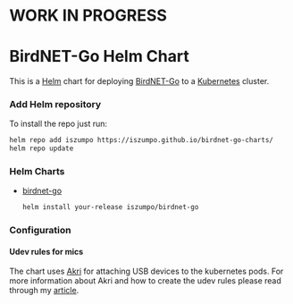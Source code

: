 # WORK IN PROGRESS

# BirdNET-Go Helm Chart

This is a [Helm](https://helm.sh/) chart for deploying [BirdNET-Go](https://github.com/tphakala/birdnet-go)
to a [Kubernetes](https://kubernetes.io/) cluster.

### Add Helm repository

To install the repo just run:

```bash
helm repo add iszumpo https://iszumpo.github.io/birdnet-go-charts/
helm repo update
```

### Helm Charts

* [birdnet-go](https://iszumpo.github.io/birdnet-go-charts/)

  ```bash
  helm install your-release iszumpo/birdnet-go
  ```


### Configuration

#### Udev rules for mics

The chart uses [Akri](https://docs.akri.sh/) for attaching USB devices to the kubernetes pods. For more information about Akri and how to create the udev rules please read through my [article](https://medium.com/@hampusc/how-to-attach-usb-devices-to-kubernetes-pods-using-akri-19fb70d41f1e).
